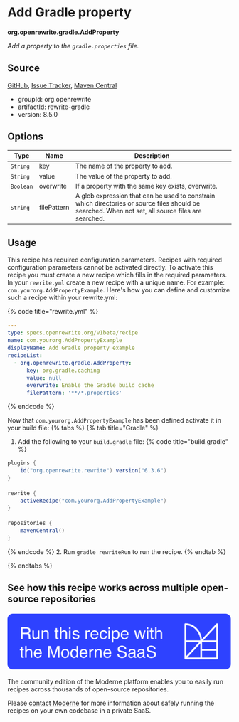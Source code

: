 # Add Gradle property

**org.openrewrite.gradle.AddProperty**

_Add a property to the `gradle.properties` file._

## Source

[GitHub](https://github.com/openrewrite/rewrite/blob/main/rewrite-gradle/src/main/java/org/openrewrite/gradle/AddProperty.java), [Issue Tracker](https://github.com/openrewrite/rewrite/issues), [Maven Central](https://central.sonatype.com/artifact/org.openrewrite/rewrite-gradle/8.5.0/jar)

* groupId: org.openrewrite
* artifactId: rewrite-gradle
* version: 8.5.0

## Options

| Type | Name | Description |
| -- | -- | -- |
| `String` | key | The name of the property to add. |
| `String` | value | The value of the property to add. |
| `Boolean` | overwrite | If a property with the same key exists, overwrite. |
| `String` | filePattern | A glob expression that can be used to constrain which directories or source files should be searched. When not set, all source files are searched. |


## Usage

This recipe has required configuration parameters. Recipes with required configuration parameters cannot be activated directly. To activate this recipe you must create a new recipe which fills in the required parameters. In your `rewrite.yml` create a new recipe with a unique name. For example: `com.yourorg.AddPropertyExample`.
Here's how you can define and customize such a recipe within your rewrite.yml:

{% code title="rewrite.yml" %}
```yaml
---
type: specs.openrewrite.org/v1beta/recipe
name: com.yourorg.AddPropertyExample
displayName: Add Gradle property example
recipeList:
  - org.openrewrite.gradle.AddProperty:
      key: org.gradle.caching
      value: null
      overwrite: Enable the Gradle build cache
      filePattern: '**/*.properties'
```
{% endcode %}

Now that `com.yourorg.AddPropertyExample` has been defined activate it in your build file:
{% tabs %}
{% tab title="Gradle" %}
1. Add the following to your `build.gradle` file:
{% code title="build.gradle" %}
```groovy
plugins {
    id("org.openrewrite.rewrite") version("6.3.6")
}

rewrite {
    activeRecipe("com.yourorg.AddPropertyExample")
}

repositories {
    mavenCentral()
}
```
{% endcode %}
2. Run `gradle rewriteRun` to run the recipe.
{% endtab %}

{% endtabs %}

## See how this recipe works across multiple open-source repositories

[![Moderne Link Image](/.gitbook/assets/ModerneRecipeButton.png)](https://app.moderne.io/recipes/org.openrewrite.gradle.AddProperty)

The community edition of the Moderne platform enables you to easily run recipes across thousands of open-source repositories.

Please [contact Moderne](https://moderne.io/product) for more information about safely running the recipes on your own codebase in a private SaaS.
